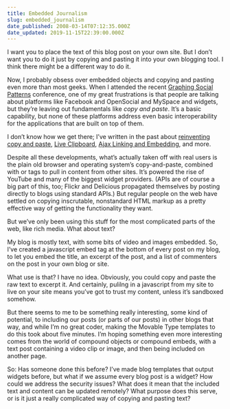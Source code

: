 ```yaml
---
title: Embedded Journalism
slug: embedded_journalism
date_published: 2008-03-14T07:12:35.000Z
date_updated: 2019-11-15T22:39:00.000Z
---
```


I want you to place the text of this blog post on your own site. But I don’t want you to do it just by copying and pasting it into your own blogging tool. I think there might be a different way to do it.

Now, I probably obsess over embedded objects and copying and pasting even more than most geeks. When I attended the recent [Graphing Social Patterns](http://en.oreilly.com/gspwest2008/public/content/home) conference, one of my great frustrations is that people are talking about platforms like Facebook and OpenSocial and MySpace and widgets, but they’re leaving out fundamentals like *copy and paste*. It’s a basic capability, but none of these platforms address even basic interoperability for the applications that are built on top of them.

I don’t know how we get there; I’ve written in the past about [reinventing copy and paste](__GHOST_URL__/2006/03/05/reinventing_cop/), [Live Clipboard](http://dashes.com/anil/2006/03/copy-and-paste.html), [Ajax Linking and Embedding](http://dashes.com/anil/2006/04/even-more-on-co.html), and more.

Despite all these developments, what’s actually taken off with real users is the plain old browser and operating system’s copy-and-paste, combined with  or  tags to pull in content from other sites. It’s powered the rise of YouTube and many of the biggest widget providers. (APIs are of course a big part of this, too; Flickr and Delicious propagated themselves by posting directly to blogs using standard APIs.) But regular people on the web have settled on copying inscrutable, nonstandard HTML markup as a pretty effective way of getting the functionality they want.</p>
<p>But we’ve only been using this stuff for the most complicated parts of the web, like rich media. What about text?</p>
<p>My blog is mostly text, with some bits of video and images embedded. So, I’ve created a javascript embed tag at the bottom of every post on my blog, to let you embed the title, an excerpt of the post, and a list of commenters on the post in your own blog or site.</p>
<p>What use is that? I have no idea. Obviously, you could copy and paste the raw text to excerpt it. And certainly, pulilng in a javascript from my site to live on your site means you’ve got to trust my content, unless it’s sandboxed somehow.</p>
<p>But there seems to me to be something really interesting, some kind of potential, to including our posts (or parts of our posts) in other blogs that way, and while I’m no great coder, making the Movable Type templates to do this took about five minutes. I’m hoping something even more interesting comes from the world of compound objects or compound embeds, with a text post containing a video clip or image, and then being included on another page.</p>
<p>So: Has someone done this before? I’ve made blog templates that output widgets before, but what if we assume every blog post is a widget? How could we address the security issues? What does it mean that the included text and content can be updated remotely? What purpose does this serve, or is it just a really complicated way of copying and pasting text?</p>
<!--kg-card-end: markdown-->
